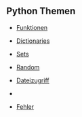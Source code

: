 ## Python Themen


- [Funktionen](https://github.com/ktheu/PythonThemen/blob/main/funktionen/funktionen.ipynb)  
<!-- [Aufgaben](https://github.com/ktheu/PythonThemen/blob/main/funktionen/aufgaben.pdf) -
[Lösungen](https://github.com/ktheu/PythonThemen/blob/main/funktionen/aufgaben_loes.pdf) -->


<!-- - [Speicheradressen](https://github.com/ktheu/PythonThemen/blob/main/speicheradressen/speicheradressen.ipynb) -
[Aufgaben](https://github.com/ktheu/PythonThemen/blob/main/speicheradressen/aufgaben.pdf) -
[Lösungen](https://github.com/ktheu/PythonThemen/blob/main/speicheradressen/aufgaben_loes.pdf)

- [Veränderbarkeit](https://github.com/ktheu/PythonThemen/blob/main/mutable/mutable.ipynb) -
[Aufgaben](https://github.com/ktheu/PythonThemen/blob/main/mutable/aufgaben.pdf) -
[Lösungen](https://github.com/ktheu/PythonThemen/blob/main/mutable/aufgaben_loes.pdf) -->

- [Dictionaries](https://github.com/ktheu/PythonThemen/blob/main/dicts/dicts.ipynb)  
<!-- [Aufgaben](https://github.com/ktheu/PythonThemen/blob/main/dicts/aufgaben.pdf) -
[Lösungen](https://github.com/ktheu/PythonThemen/blob/main/dicts/aufgaben_loes.pdf) -->

- [Sets](https://github.com/ktheu/PythonThemen/blob/main/sets/sets.ipynb)  
<!-- [Aufgaben](https://github.com/ktheu/PythonThemen/blob/main/sets/aufgaben.pdf) -
[Lösungen](https://github.com/ktheu/PythonThemen/blob/main/sets/aufgaben_loes.pdf) -->

- [Random](https://github.com/ktheu/PythonThemen/blob/main/sets/sets.ipynb)  

- [Dateizugriff](https://github.com/ktheu/PythonThemen/blob/main/dateizugriff/dateizugriff.ipynb)  
- 
- [Fehler](https://github.com/ktheu/PythonThemen/blob/main/fehler/fehler.ipynb)  
